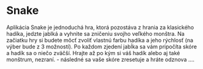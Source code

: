 # Snake

Aplikácia Snake je jednoduchá hra, ktorá pozostáva z hrania za klasického hadíka, jedzte jablká a vyhnite sa zničeniu svojho veľkého monštra.
Na začiatku hry si budete môcť zvoliť vlastnú farbu hadíka a jeho rýchlosť (na výber bude z 3 možností).
Po každom zjedení jabĺka sa vám pripočíta skóre a hadík sa o niečo zväčší.
Hrajte až po kým si váš hadík alebo aj také monštrum, nezraní. - následné sa vaše skóre zresetuje a hráte odznova
....
